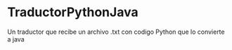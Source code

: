 # TraductorPythonJava
Un traductor que recibe un archivo .txt con codigo Python que lo convierte a java
